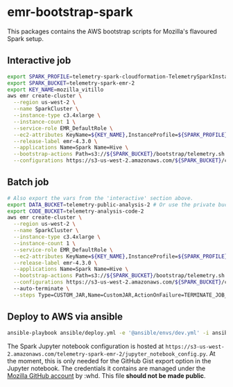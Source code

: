 emr-bootstrap-spark
===================

This packages contains the AWS bootstrap scripts for Mozilla's flavoured Spark setup.

## Interactive job
```bash
export SPARK_PROFILE=telemetry-spark-cloudformation-TelemetrySparkInstanceProfile-1SATUBVEXG7E3
export SPARK_BUCKET=telemetry-spark-emr-2
export KEY_NAME=mozilla_vitillo
aws emr create-cluster \
  --region us-west-2 \
  --name SparkCluster \
  --instance-type c3.4xlarge \
  --instance-count 1 \
  --service-role EMR_DefaultRole \
  --ec2-attributes KeyName=${KEY_NAME},InstanceProfile=${SPARK_PROFILE} \
  --release-label emr-4.3.0 \
  --applications Name=Spark Name=Hive \
  --bootstrap-actions Path=s3://${SPARK_BUCKET}/bootstrap/telemetry.sh \
  --configurations https://s3-us-west-2.amazonaws.com/${SPARK_BUCKET}/configuration/configuration.json 
```

## Batch job
```bash
# Also export the vars from the 'interactive' section above.
export DATA_BUCKET=telemetry-public-analysis-2 # Or use the private bucket.
export CODE_BUCKET=telemetry-analysis-code-2
aws emr create-cluster \
  --region us-west-2 \
  --name SparkCluster \
  --instance-type c3.4xlarge \
  --instance-count 1 \
  --service-role EMR_DefaultRole \
  --ec2-attributes KeyName=${KEY_NAME},InstanceProfile=${SPARK_PROFILE} \
  --release-label emr-4.3.0 \
  --applications Name=Spark Name=Hive \
  --bootstrap-actions Path=s3://${SPARK_BUCKET}/bootstrap/telemetry.sh \
  --configurations https://s3-us-west-2.amazonaws.com/${SPARK_BUCKET}/configuration/configuration.json 
  --auto-terminate \
  --steps Type=CUSTOM_JAR,Name=CustomJAR,ActionOnFailure=TERMINATE_JOB_FLOW,Jar=s3://us-west-2.elasticmapreduce/libs/script-runner/script-runner.jar,Args=\["s3://${SPARK_BUCKET}/batch.sh","--job-name","foo","--notebook","s3://${CODE_BUCKET}/jobs/foo/Telemetry Hello World.ipynb","--data-bucket","${DATA_BUCKET}"\]
```

## Deploy to AWS via ansible
```bash
ansible-playbook ansible/deploy.yml -e '@ansible/envs/dev.yml' -i ansible/inventory
```

The Spark Jupyter notebook configuration is hosted at `https://s3-us-west-2.amazonaws.com/telemetry-spark-emr-2/jupyter_notebook_config.py`. At the moment, this is only needed for the GitHub Gist export option in the Jupyter notebook. The credentials it contains are managed under the [Mozilla GitHub account](https://github.com/mozilla/) by :whd. This file **should not be made public**.
